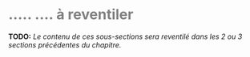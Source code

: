 # <span style="color:gray">..... .... à reventiler </span> 

**TODO:** _Le contenu de ces sous-sections sera reventilé dans les 2 ou 3 sections précédentes du chapitre._
